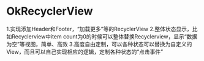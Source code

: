 # OkRecyclerView
1.实现添加Header和Footer，“加载更多”等的RecyclerView
2.整体状态显示，比如Recyclerview中item count为0的时候可以整体替换Recyclerview，显示“数据为空”等视图，简单、高效
3.高度自由定制，可以各种状态可以替换为自定义的View，而且可以自己实现相应的逻辑，定制各种状态的“点击事件”
